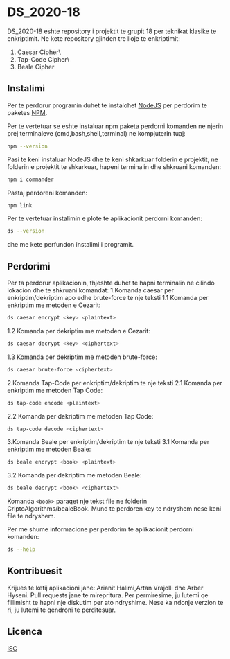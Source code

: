 # DS_2020-18

DS_2020-18 eshte repository i projektit te grupit 18 per teknikat klasike te enkriptimit.
Ne kete repository gjinden tre lloje te enkriptimit:
1. Caesar Cipher\
2. Tap-Code Cipher\
3. Beale Cipher

## Instalimi

Per te perdorur programin duhet te instalohet [NodeJS](https://nodejs.org/en/) per perdorim te paketes [NPM](https://www.npmjs.com/).

Per te vertetuar se eshte instaluar npm paketa perdorni komanden ne njerin prej terminaleve (cmd,bash,shell,terminal) ne kompjuterin tuaj:

```bash
npm --version
```
Pasi te keni instaluar NodeJS dhe te keni shkarkuar folderin e projektit, ne folderin e projektit te shkarkuar, hapeni terminalin dhe shkruani komanden:

```bash
npm i commander
```

Pastaj perdoreni komanden:

```bash
npm link
```

Per te vertetuar instalimin e plote te aplikacionit perdorni komanden:
```bash
ds --version
```

dhe me kete perfundon instalimi i programit.

## Perdorimi

Per ta perdorur aplikacionin, thjeshte duhet te hapni terminalin ne cilindo lokacion dhe te shkruani komandat:
1.Komanda caesar per enkriptim/dekriptim apo edhe brute-force te nje teksti
1.1 Komanda per enkriptim me metoden e Cezarit:
```bash
ds caesar encrypt <key> <plaintext>
```

1.2 Komanda per dekriptim me metoden e Cezarit:
```bash
ds caesar decrypt <key> <ciphertext>
```

1.3 Komanda per dekriptim me metoden brute-force:
```bash
ds caesar brute-force <ciphertext>
```

2.Komanda Tap-Code per enkriptim/dekriptim te nje teksti
2.1 Komanda per enkriptim me metoden Tap Code:
```bash
ds tap-code encode <plaintext>
```

2.2 Komanda per dekriptim me metoden Tap Code:
```bash
ds tap-code decode <ciphertext>
```

3.Komanda Beale per enkriptim/dekriptim te nje teksti
3.1 Komanda per enkriptim me metoden Beale:
```bash
ds beale encrypt <book> <plaintext>
```

3.2 Komanda per dekriptim me metoden Beale:
```bash
ds beale decrypt <book> <ciphertext>
```
Komanda ```<book>``` paraqet nje tekst file ne folderin CriptoAlgorithms/bealeBook. Mund te perdoren key te ndryshem nese keni file te ndryshem.

Per me shume informacione per perdorim te aplikacionit perdorni komanden:
```bash
ds --help
```

## Kontribuesit

Krijues te ketij aplikacioni jane: Arianit Halimi,Artan Vrajolli dhe Arber Hyseni.
Pull requests jane te mirepritura. Per permiresime, ju lutemi qe fillimisht te hapni nje diskutim per ato ndryshime.
Nese ka ndonje verzion te ri, ju lutemi te qendroni te perditesuar.

## Licenca
[ISC](https://opensource.org/licenses/ISC)
